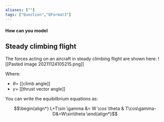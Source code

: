 ```yaml
---
aliases: [""]
tags: ["Question","QFormat3"]
---
```


#### How can you model
## Steady climbing flight

The forces acting on an aircraft in steady climbing flight are shown here:
![[Pasted image 20211124105215.png]]

Where:
- $\theta=$ [[climb angle]]
- $\gamma=$ [[thrust vector angle]]

You can write the equibilbrium equations as:

$$\begin{align*}
   L+T\sin \gamma &= W \cos \theta & T\cos\gamma-D&=W\sin\theta
\end{align*}$$
